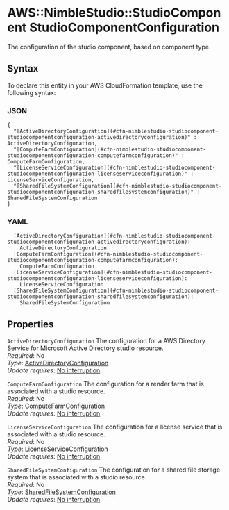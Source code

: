 # AWS::NimbleStudio::StudioComponent StudioComponentConfiguration<a name="aws-properties-nimblestudio-studiocomponent-studiocomponentconfiguration"></a>

The configuration of the studio component, based on component type\.

## Syntax<a name="aws-properties-nimblestudio-studiocomponent-studiocomponentconfiguration-syntax"></a>

To declare this entity in your AWS CloudFormation template, use the following syntax:

### JSON<a name="aws-properties-nimblestudio-studiocomponent-studiocomponentconfiguration-syntax.json"></a>

```
{
  "[ActiveDirectoryConfiguration](#cfn-nimblestudio-studiocomponent-studiocomponentconfiguration-activedirectoryconfiguration)" : ActiveDirectoryConfiguration,
  "[ComputeFarmConfiguration](#cfn-nimblestudio-studiocomponent-studiocomponentconfiguration-computefarmconfiguration)" : ComputeFarmConfiguration,
  "[LicenseServiceConfiguration](#cfn-nimblestudio-studiocomponent-studiocomponentconfiguration-licenseserviceconfiguration)" : LicenseServiceConfiguration,
  "[SharedFileSystemConfiguration](#cfn-nimblestudio-studiocomponent-studiocomponentconfiguration-sharedfilesystemconfiguration)" : SharedFileSystemConfiguration
}
```

### YAML<a name="aws-properties-nimblestudio-studiocomponent-studiocomponentconfiguration-syntax.yaml"></a>

```
  [ActiveDirectoryConfiguration](#cfn-nimblestudio-studiocomponent-studiocomponentconfiguration-activedirectoryconfiguration):
    ActiveDirectoryConfiguration
  [ComputeFarmConfiguration](#cfn-nimblestudio-studiocomponent-studiocomponentconfiguration-computefarmconfiguration):
    ComputeFarmConfiguration
  [LicenseServiceConfiguration](#cfn-nimblestudio-studiocomponent-studiocomponentconfiguration-licenseserviceconfiguration):
    LicenseServiceConfiguration
  [SharedFileSystemConfiguration](#cfn-nimblestudio-studiocomponent-studiocomponentconfiguration-sharedfilesystemconfiguration):
    SharedFileSystemConfiguration
```

## Properties<a name="aws-properties-nimblestudio-studiocomponent-studiocomponentconfiguration-properties"></a>

`ActiveDirectoryConfiguration` <a name="cfn-nimblestudio-studiocomponent-studiocomponentconfiguration-activedirectoryconfiguration"></a>
The configuration for a AWS Directory Service for Microsoft Active Directory studio resource\.  
_Required_: No  
_Type_: [ActiveDirectoryConfiguration](aws-properties-nimblestudio-studiocomponent-activedirectoryconfiguration.md)  
_Update requires_: [No interruption](https://docs.aws.amazon.com/AWSCloudFormation/latest/UserGuide/using-cfn-updating-stacks-update-behaviors.html#update-no-interrupt)

`ComputeFarmConfiguration` <a name="cfn-nimblestudio-studiocomponent-studiocomponentconfiguration-computefarmconfiguration"></a>
The configuration for a render farm that is associated with a studio resource\.  
_Required_: No  
_Type_: [ComputeFarmConfiguration](aws-properties-nimblestudio-studiocomponent-computefarmconfiguration.md)  
_Update requires_: [No interruption](https://docs.aws.amazon.com/AWSCloudFormation/latest/UserGuide/using-cfn-updating-stacks-update-behaviors.html#update-no-interrupt)

`LicenseServiceConfiguration` <a name="cfn-nimblestudio-studiocomponent-studiocomponentconfiguration-licenseserviceconfiguration"></a>
The configuration for a license service that is associated with a studio resource\.  
_Required_: No  
_Type_: [LicenseServiceConfiguration](aws-properties-nimblestudio-studiocomponent-licenseserviceconfiguration.md)  
_Update requires_: [No interruption](https://docs.aws.amazon.com/AWSCloudFormation/latest/UserGuide/using-cfn-updating-stacks-update-behaviors.html#update-no-interrupt)

`SharedFileSystemConfiguration` <a name="cfn-nimblestudio-studiocomponent-studiocomponentconfiguration-sharedfilesystemconfiguration"></a>
The configuration for a shared file storage system that is associated with a studio resource\.  
_Required_: No  
_Type_: [SharedFileSystemConfiguration](aws-properties-nimblestudio-studiocomponent-sharedfilesystemconfiguration.md)  
_Update requires_: [No interruption](https://docs.aws.amazon.com/AWSCloudFormation/latest/UserGuide/using-cfn-updating-stacks-update-behaviors.html#update-no-interrupt)
